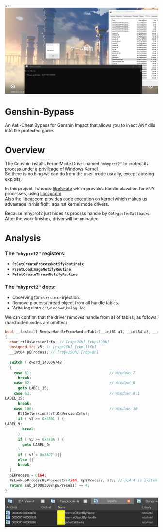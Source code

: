 ![IMAGE](genshin.png)

# Genshin-Bypass
An Anti-Cheat Bypass for Genshin Impact that allows you to inject ANY dlls into the protected game.

# Overview

The Genshin installs KernelMode Driver named `"mhyprot2"` to protect its process under a privileage of Windows Kernel.  
So there is nothing we can do from the user-mode usually, except abusing exploits.

In this project, I choose [libelevate](https://github.com/notscimmy/libelevate) which provides handle elavation for ANY processes, using [libcapcom](https://github.com/notscimmy/libcapcom).  
Also the libcapcom provides code execution on kernel which makes us advantage in this fight, against kernel mode drivers.

Because mhyprot2 just hides its process handle by `ObRegisterCallbacks`.  
After the work finishes, driver will be unloaded.

# Analysis

### The `"mhyprot2"` registers:

- **`PsSetCreateProcessNotifyRoutineEx`**
- **`PsSetLoadImageNotifyRoutine`**
- **`PsSetCreateThreadNotifyRoutine`**

### The `"mhyprot2"` does:

- Observing for `csrss.exe` injection.
- Remove process/thread object from all handle tables.
- Write logs into `c:\windows\kmlog.log`

We can confirm that the driver removes handle from all of tables, as follows:  
(hardcoded codes are omitted)

```cpp
bool __fastcall RemoveHandleFromHandleTable(__int64 a1, __int64 a2, __int64 a3)
{
  char rtlOsVersionInfo; // [rsp+20h] [rbp-128h]
  unsigned int v5; // [rsp+2Ch] [rbp-11Ch]
  __int64 pEProcess; // [rsp+150h] [rbp+8h]

  switch ( dword_14000A748 )
  {
    case 61:                                    // Windows 7
      break;
    case 62:                                    // Windows 8
      goto LABEL_15;
    case 63:                                    // Windows 8.1
LABEL_15:
      break;
    case 100:                                   // Windows 10
      RtlGetVersion(&rtlOsVersionInfo);
      if ( v5 >= 0x4A61 ) {
LABEL_9:
        break;
      }
      if ( v5 >= 0x47BA ) {
        goto LABEL_9;
      }
      if ( v5 < 0x3AD7 ){}
      else {}
      break;
  }
  pEProcess = 0i64;
  PsLookupProcessByProcessId(4i64, &pEProcess, a3); // pid 4 is system process
  return sub_140003D08(pEProcess) == 4;
}
```

![IMAGE](analysis01.png)
